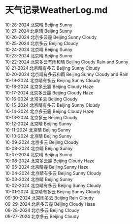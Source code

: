 # 天气记录WeatherLog.md  

10-28-2024 北京晴 Beijing Sunny  
10-27-2024 北京晴 Beijing Sunny  
10-26-2024 北京多云霾 Beijing Sunny Cloudy  
10-25-2024 北京多云 Beijing Cloudy  
10-24-2024 北京晴 Beijing Sunny  
10-23-2024 北京晴 Beijing Sunny  
10-22-2024 北京多云有雨和晴 Beijing Cloudy Rain and Sunny  
10-21-2024 北京晴有多云 Beijing Sunny Cloudy  
10-20-2024 北京晴有多云和雨 Beijing Sunny Cloudy and Rain  
10-19-2024 北京晴有多云 Beijing Sunny Cloudy  
10-18-2024 北京多云霾 Beijing Cloudy Haze  
10-17-2024 北京多云霾 Beijing Cloudy Haze  
10-16-2024 北京多云 Beijing Cloudy  
10-15-2024 北京晴有多云 Beijing Sunny Cloudy  
10-14-2024 北京多云霾 Beijing Cloudy Haze  
10-13-2024 北京多云 Beijing Cloudy  
10-12-2024 北京晴 Beijing Sunny  
10-11-2024 北京晴 Beijing Sunny  
10-10-2024 北京晴 Beijing Sunny  
10-09-2024 北京多云 Beijing Cloudy  
10-08-2024 北京晴 Beijing Sunny  
10-07-2024 北京晴 Beijing Sunny  
10-06-2024 北京多云霾 Beijing Cloudy Haze  
10-05-2024 北京晴霾 Beijing Sunny Haze  
10-04-2024 北京晴有多云 Beijing Sunny Cloudy  
10-03-2024 北京晴 Beijing Sunny  
10-02-2024 北京晴有多云 Beijing Sunny Cloudy  
10-01-2024 北京晴有多云 Beijing Sunny Cloudy  
09-30-2024 北京雨多云 Beijing Rain Cloudy  
09-29-2024 北京多云霾 Beijing Cloudy Haze  
09-28-2024 北京多云 Beijing Cloudy  
09-27-2024 北京多云 Beijing Cloudy  
